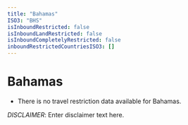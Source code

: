 ```yaml
---
title: "Bahamas"
ISO3: "BHS"
isInboundRestricted: false
isInboundLandRestricted: false
isInboundCompletelyRestricted: false
inboundRestrictedCountriesISO3: []
---
```


# Bahamas

* There is no travel restriction data available for Bahamas.

*DISCLAIMER*: Enter disclaimer text here.
